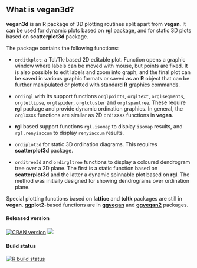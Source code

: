 ## What is vegan3d?

**vegan3d** is an R package of 3D plotting routines split apart from
**vegan**. It can be used for dynamic plots based on **rgl** package,
and for static 3D plots based on **scatterplot3d** package.

The package contains the following functions:
 * `orditkplot`: a Tcl/Tk-based 2D editable plot. Function opens
   a graphic window where labels can be moved with mouse, but
   points are fixed. It is also possible to edit labels and zoom into
   graph, and the final plot can be saved in various graphic formats
   or saved as an **R** object that can be further manipulated or
   plotted with standard **R** graphics commands.
   
 * `ordirgl` with its support functions `orglpoints`, `orgltext`,
   `orglsegments`, `orglellipse`, `orglspider`, `orglcluster` and
   `orglspantree`.  These require **rgl** package and provide dynamic
   ordination graphics.  In general, the `orglXXXX` functions are
   similar as 2D `ordiXXXX` functions in **vegan**.

 * **rgl** based support functions `rgl.isomap` to display `isomap`
     results, and `rgl.renyiaccum` to display `renyiaccum` results.

 * `ordiplot3d` for static 3D ordination diagrams. This requires
   **scatterplot3d** package.

 * `orditree3d` and `ordirgltree` functions to display a coloured
    dendrogram tree over a 2D plane. The first is a
    static function based on **scatterplot3d** and the latter a
    dynamic spinnable plot based on **rgl**. The method was initially
    designed for showing dendrograms over ordination plane.

Special plotting functions based on **lattice** and **tcltk** packages
are still in **vegan**. **ggplot2**-based functions are in
[**ggvegan**](https://github.com/gavinsimpson/ggvegan) and
[**ggvegan2**](https://github.com/jarioksa/ggvegan2) packages.

#### Released version
[![CRAN version](https://www.r-pkg.org/badges/version/vegan3d)](https://cran.rstudio.com/web/packages/vegan3d/index.html) [![](https://cranlogs.r-pkg.org/badges/grand-total/vegan3d)](https://cran.rstudio.com/web/packages/vegan3d/index.html)

#### Build status
[![R build
status](https://github.com/vegandevs/vegan3d/workflows/R-CMD-check/badge.svg)](https://github.com/vegandevs/vegan3d/actions)

